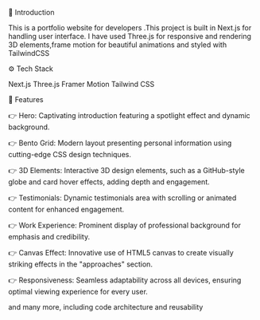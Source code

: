🤖 Introduction

This is a portfolio website for developers .This project is built in Next.js for handling user interface. I have used Three.js for responsive and rendering 3D elements,frame motion for beautiful animations and styled with TailwindCSS

⚙️ Tech Stack

Next.js
Three.js
Framer Motion
Tailwind CSS

🔋 Features

👉 Hero: Captivating introduction featuring a spotlight effect and dynamic background.

👉 Bento Grid: Modern layout presenting personal information using cutting-edge CSS design techniques.

👉 3D Elements: Interactive 3D design elements, such as a GitHub-style globe and card hover effects, adding depth and engagement.

👉 Testimonials: Dynamic testimonials area with scrolling or animated content for enhanced engagement.

👉 Work Experience: Prominent display of professional background for emphasis and credibility.

👉 Canvas Effect: Innovative use of HTML5 canvas to create visually striking effects in the "approaches" section.

👉 Responsiveness: Seamless adaptability across all devices, ensuring optimal viewing experience for every user.

and many more, including code architecture and reusability



